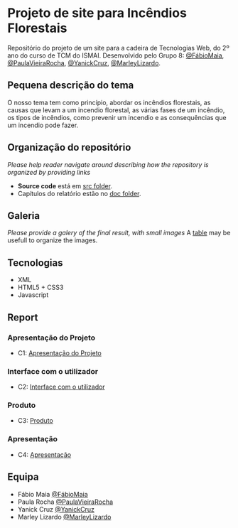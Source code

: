 # Projeto de site para Incêndios Florestais

Repositório do projeto de um site para a cadeira de Tecnologias Web, do 2º ano do curso de TCM do ISMAI. Desenvolvido pelo Grupo 8: [@FábioMaia](https://github.com/A036142), [@PaulaVieiraRocha](https://github.com/PaulaVieiraRocha), [@YanickCruz](https://github.com/YanickCruz), [@MarleyLizardo](https://github.com/MarleyLizardo).

## Pequena descrição do tema

O nosso tema tem como princípio, abordar os incêndios florestais, as causas que levam a um incendio florestal, as várias fases de um incêndio, os tipos de incêndios, como prevenir um incendio e as consequências que um incendio pode fazer.

## Organização do repositório

_Please help reader navigate around describing how the repository is organized by providing links_
* **Source code** está em [src folder](src/).
* Capítulos do relatório estão no [doc folder](doc/).

## Galeria

_Please provide a galery of the final result, with small images_
A [table](https://www.markdownguide.org/extended-syntax/#tables) may be usefull to organize the images.

## Tecnologias

* XML
* HTML5 + CSS3
* Javascript

## Report


### Apresentação do Projeto
* C1: [Apresentação do Projeto](doc/c1.md)
### Interface com o utilizador 
* C2: [Interface com o utilizador](doc/c2.md)
### Produto
* C3: [Produto](doc/c3.md)
### Apresentação
* C4: [Apresentação](doc/c4.md)

## Equipa
* Fábio Maia [@FábioMaia](https://github.com/A036142)
* Paula Rocha [@PaulaVieiraRocha](https://github.com/PaulaVieiraRocha)
* Yanick Cruz [@YanickCruz](https://github.com/YanickCruz)
* Marley Lizardo [@MarleyLizardo](https://github.com/MarleyLizardo)